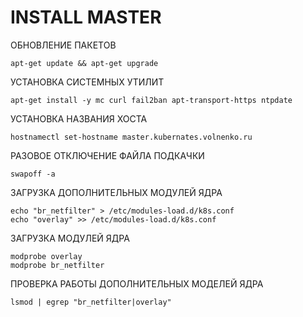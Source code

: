 # INSTALL MASTER

ОБНОВЛЕНИЕ ПАКЕТОВ

```
apt-get update && apt-get upgrade
```

УСТАНОВКА СИСТЕМНЫХ УТИЛИТ

```
apt-get install -y mc curl fail2ban apt-transport-https ntpdate
```

УСТАНОВКА НАЗВАНИЯ ХОСТА

```
hostnamectl set-hostname master.kubernates.volnenko.ru
```

РАЗОВОЕ ОТКЛЮЧЕНИЕ ФАЙЛА ПОДКАЧКИ
```
swapoff -a
```

ЗАГРУЗКА ДОПОЛНИТЕЛЬНЫХ МОДУЛЕЙ ЯДРА

```
echo "br_netfilter" > /etc/modules-load.d/k8s.conf
echo "overlay" >> /etc/modules-load.d/k8s.conf
```

ЗАГРУЗКА МОДУЛЕЙ ЯДРА 
```
modprobe overlay
modprobe br_netfilter
```

ПРОВЕРКА РАБОТЫ ДОПОЛНИТЕЛЬНЫХ МОДЕЛЕЙ ЯДРА
```
lsmod | egrep "br_netfilter|overlay"
```

